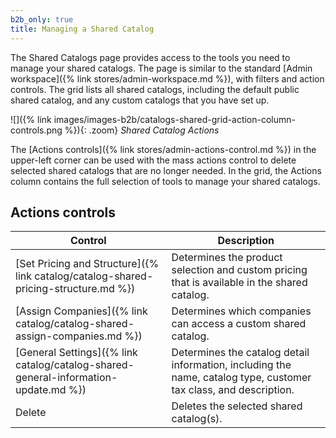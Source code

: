```yaml
---
b2b_only: true
title: Managing a Shared Catalog
---
```


The Shared Catalogs page provides access to the tools you need to manage your shared catalogs. The page is similar to the standard [Admin workspace]({% link stores/admin-workspace.md %}), with filters and action controls. The grid lists all shared catalogs, including the default public shared catalog, and any custom catalogs that you have set up.

![]({% link images/images-b2b/catalogs-shared-grid-action-column-controls.png %}){: .zoom}
*Shared Catalog Actions*

The [Actions controls]({% link stores/admin-actions-control.md %}) in the upper-left corner can be used with the mass actions control to delete selected shared catalogs that are no longer needed. In the grid, the Actions column contains the full selection of tools to manage your shared catalogs.

## Actions controls

|Control|Description|
|------|-----------|
|[Set Pricing and Structure]({% link catalog/catalog-shared-pricing-structure.md %})|Determines the product selection and custom pricing that is available in the shared catalog.|
|[Assign Companies]({% link catalog/catalog-shared-assign-companies.md %})|Determines which companies can access a custom shared catalog.|
|[General Settings]({% link catalog/catalog-shared-general-information-update.md %})|Determines the catalog detail information, including the name, catalog type, customer tax class, and description.|
|Delete|Deletes the selected shared catalog(s).|
